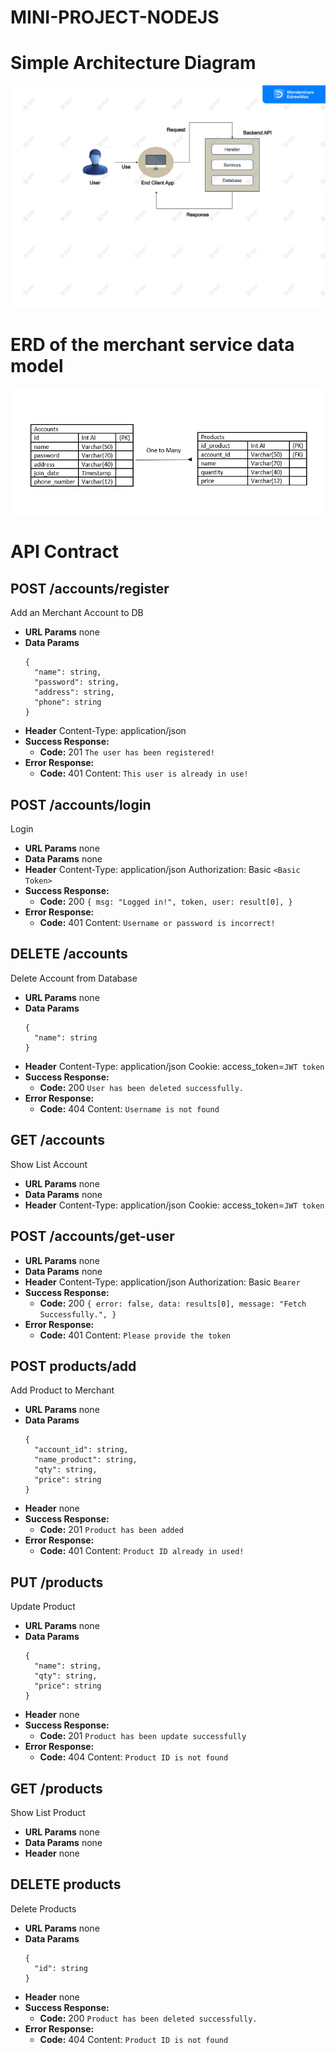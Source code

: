 # MINI-PROJECT-NODEJS

# Simple Architecture Diagram

![Architecture Diagram](./erd-diagram/diagram.jpg "Architecture Diagram")

# ERD of the merchant service data model

![Merchant Service ERD!](./erd-diagram/erd.png "Merchant Service ERD")

# API Contract

## POST /accounts/register

Add an Merchant Account to DB

- **URL Params**
  none
- **Data Params**
  ```
  {
  	"name": string,
  	"password": string,
  	"address": string,
  	"phone": string
  }
  ```
- **Header**
  Content-Type: application/json
- **Success Response:**
  - **Code:** 201
    `The user has been registered!`
- **Error Response:**
  - **Code:** 401
    Content: `This user is already in use!`

## POST /accounts/login

Login 

- **URL Params**
  none
- **Data Params**
  none
- **Header**
  Content-Type: application/json
  Authorization: Basic `<Basic Token>`
- **Success Response:**
  - **Code:** 200
    `{
              msg: "Logged in!",
              token,
              user: result[0],
            }`
- **Error Response:**
  - **Code:** 401
    Content: `Username or password is incorrect!`

## DELETE /accounts

Delete Account from Database

- **URL Params**
  none
- **Data Params**
  ```
  {
  	"name": string
  }
  ```
- **Header**
  Content-Type: application/json
  Cookie: access_token=`JWT token`
- **Success Response:**
  - **Code:** 200
    `User has been deleted successfully.`
- **Error Response:**
  - **Code:** 404
    Content: `Username is not found`

## GET /accounts

Show List Account 

- **URL Params**
  none
- **Data Params**
  none
- **Header**
  Content-Type: application/json
  Cookie: access_token=`JWT token`

## POST /accounts/get-user 

- **URL Params**
  none
- **Data Params**
  none
- **Header**
  Content-Type: application/json
  Authorization: Basic `Bearer`
- **Success Response:**
  - **Code:** 200
    `{
        error: false,
        data: results[0],
        message: "Fetch Successfully.",
      }`
- **Error Response:**
  - **Code:** 401
    Content: `Please provide the token`

## POST products/add

Add Product to Merchant

- **URL Params**
  none
- **Data Params**
  ```
  {
  	"account_id": string,
  	"name_product": string,
  	"qty": string,
  	"price": string
  }
  ```
- **Header**
  none
- **Success Response:**
  - **Code:** 201
    `Product has been added`
- **Error Response:**
  - **Code:** 401
    Content: `Product ID already in used!`

## PUT /products

Update Product 

- **URL Params**
  none
- **Data Params**
  ```
  {
  	"name": string,
  	"qty": string,
  	"price": string
  }
  ```
- **Header**
  none
- **Success Response:**
  - **Code:** 201
    `Product has been update successfully`
- **Error Response:**
  - **Code:** 404
    Content: `Product ID is not found`

## GET /products

Show List Product 

- **URL Params**
  none
- **Data Params**
  none
- **Header**
  none


## DELETE products

Delete Products

- **URL Params**
  none
- **Data Params**
  ```
  {
  	"id": string
  }
  ```
- **Header**
 none
- **Success Response:**
  - **Code:** 200
    `Product has been deleted successfully.`
- **Error Response:**
  - **Code:** 404
    Content: `Product ID is not found`



